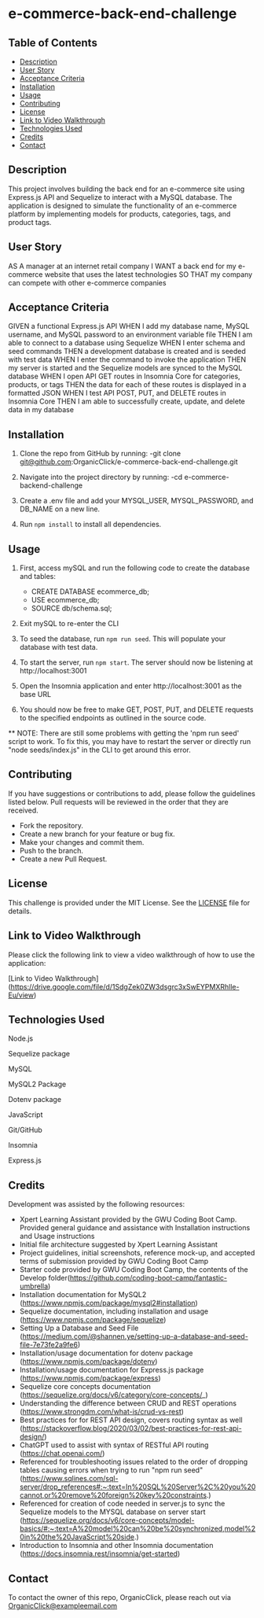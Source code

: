 # e-commerce-back-end-challenge

## Table of Contents
- [Description](#description)
- [User Story](#user-story)
- [Acceptance Criteria](#acceptance-criteria)
- [Installation](#installation)
- [Usage](#usage)
- [Contributing](#contributing)
- [License](#license)
- [Link to Video Walkthrough](#link-to-video-walkthrough)
- [Technologies Used](#technologies-used)
- [Credits](#credits)
- [Contact](#contact)

## Description

This project involves building the back end for an e-commerce site using Express.js API and Sequelize to interact with a MySQL database. The application is designed to simulate the functionality of an e-commerce platform by implementing models for products, categories, tags, and product tags.

## User Story
AS A manager at an internet retail company
I WANT a back end for my e-commerce website that uses the latest technologies
SO THAT my company can compete with other e-commerce companies

## Acceptance Criteria
GIVEN a functional Express.js API
WHEN I add my database name, MySQL username, and MySQL password to an environment variable file
THEN I am able to connect to a database using Sequelize
WHEN I enter schema and seed commands
THEN a development database is created and is seeded with test data
WHEN I enter the command to invoke the application
THEN my server is started and the Sequelize models are synced to the MySQL database
WHEN I open API GET routes in Insomnia Core for categories, products, or tags
THEN the data for each of these routes is displayed in a formatted JSON
WHEN I test API POST, PUT, and DELETE routes in Insomnia Core
THEN I am able to successfully create, update, and delete data in my database

## Installation

1. Clone  the repo from GitHub by running:
    -git clone git@github.com:OrganicClick/e-commerce-back-end-challenge.git

2. Navigate into the project directory by running:
    -cd e-commerce-backend-challenge

3. Create a .env file and add your MYSQL_USER, MYSQL_PASSWORD, and DB_NAME on a new line.

4. Run `npm install` to install all dependencies.


## Usage

1. First, access mySQL and  run the following code to create the database and tables:
    - CREATE  DATABASE ecommerce_db;
    - USE ecommerce_db;
    - SOURCE db/schema.sql;

2. Exit mySQL to re-enter the CLI

3. To seed the database, run `npm run seed`. This will populate your database with test data.

4. To start the  server, run `npm start`. The server should now be listening at http://localhost:3001

5. Open the Insomnia application and enter http://localhost:3001 as the base URL

6. You should now be free to make GET, POST, PUT, and DELETE requests to the specified endpoints as outlined in the source code.

** NOTE: There are still some problems with getting the 'npm run seed' script to work. To fix this, you may have to restart the server or directly run "node seeds/index.js" in the CLI to get around this error. 

## Contributing
If you have suggestions or contributions to add, please follow the guidelines listed below. Pull requests will be reviewed in the order that they are received.
- Fork the repository.
- Create a new branch for your feature or bug fix.
- Make your changes and commit them.
- Push to the branch.
- Create a new Pull Request.

## License
This challenge is provided under the MIT License. See the [LICENSE](LICENSE) file for details.


## Link to Video Walkthrough

Please click the following link to view a video walkthrough of how to use the application:

[Link to Video Walkthrough] (https://drive.google.com/file/d/1SdgZek0ZW3dsgrc3xSwEYPMXRhlle-Eu/view)


## Technologies Used
Node.js

Sequelize package

MySQL

MySQL2 Package

Dotenv package

JavaScript

Git/GitHub

Insomnia

Express.js

## Credits
Development was assisted by the following resources:
 - Xpert Learning Assistant provided by the GWU Coding Boot Camp. Provided general guidance and assistance with Installation
   instructions and Usage instructions
 - Initial file architecture suggested by Xpert Learning Assistant
 - Project guidelines, initial screenshots, reference mock-up, and accepted terms of submission provided by GWU Coding Boot Camp
 - Starter code provided by GWU Coding Boot Camp, the contents of the Develop folder(https://github.com/coding-boot-camp/fantastic-umbrella)
 - Installation documentation for MySQL2 (https://www.npmjs.com/package/mysql2#installation)
 - Sequelize documentation, including installation and usage (https://www.npmjs.com/package/sequelize)
 - Setting Up a Database and Seed File (https://medium.com/@shannen.ye/setting-up-a-database-and-seed-file-7e73fe2a9fe6)
 - Installation/usage documentation for dotenv package (https://www.npmjs.com/package/dotenv)
 - Installation/usage documentation for Express.js package (https://www.npmjs.com/package/express)
 - Sequelize core concepts documentation (https://sequelize.org/docs/v6/category/core-concepts/_)
 - Understanding the difference between CRUD and REST operations (https://www.strongdm.com/what-is/crud-vs-rest)
 - Best practices for for REST API design, covers routing syntax as well (https://stackoverflow.blog/2020/03/02/best-practices-for-rest-api-design/)
 - ChatGPT used to assist with syntax of RESTful API routing (https://chat.openai.com/)
 - Referenced for troubleshooting issues related to the order of dropping tables causing errors when trying to run "npm run seed" (https://www.sqlines.com/sql-server/drop_references#:~:text=In%20SQL%20Server%2C%20you%20cannot,or%20remove%20foreign%20key%20constraints.)
 - Referenced for creation of code needed in server.js to sync the Sequelize models to the MYSQL database on server start (https://sequelize.org/docs/v6/core-concepts/model-basics/#:~:text=A%20model%20can%20be%20synchronized,model%20in%20the%20JavaScript%20side.)
 - Introduction to Insomnia and other Insomnia documentation (https://docs.insomnia.rest/insomnia/get-started)

## Contact
To contact the owner of this repo, OrganicClick, please reach out via OrganicClick@exampleemail.com